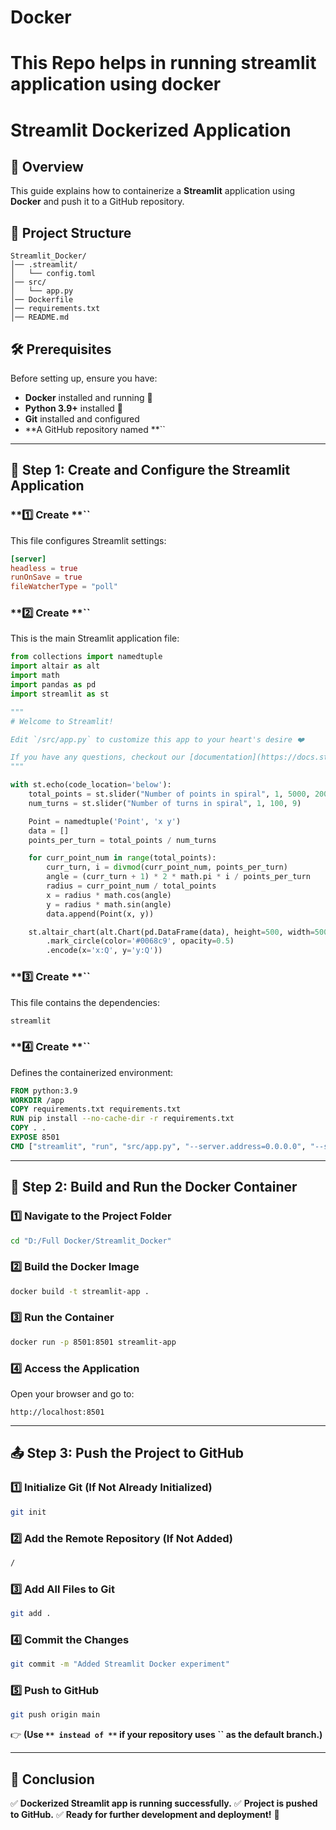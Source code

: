 

# Docker
This Repo helps in running streamlit application using docker
=======
# Streamlit Dockerized Application

## 🚀 Overview

This guide explains how to containerize a **Streamlit** application using **Docker** and push it to a GitHub repository.

## 📂 Project Structure

```
Streamlit_Docker/
│── .streamlit/
│   └── config.toml
│── src/
│   └── app.py
│── Dockerfile
│── requirements.txt
│── README.md
```

## 🛠 Prerequisites

Before setting up, ensure you have:

- **Docker** installed and running 🐳
- **Python 3.9+** installed 🐍
- **Git** installed and configured
- \*\*A GitHub repository named \*\*``

---

## 🔧 Step 1: Create and Configure the Streamlit Application

### \*\*1️⃣ Create \*\*``

This file configures Streamlit settings:

```toml
[server]
headless = true
runOnSave = true
fileWatcherType = "poll"
```

### \*\*2️⃣ Create \*\*``

This is the main Streamlit application file:

```python
from collections import namedtuple
import altair as alt
import math
import pandas as pd
import streamlit as st

"""
# Welcome to Streamlit!

Edit `/src/app.py` to customize this app to your heart's desire ❤️

If you have any questions, checkout our [documentation](https://docs.streamlit.io) and [community forums](https://discuss.streamlit.io).
"""

with st.echo(code_location='below'):
    total_points = st.slider("Number of points in spiral", 1, 5000, 2000)
    num_turns = st.slider("Number of turns in spiral", 1, 100, 9)

    Point = namedtuple('Point', 'x y')
    data = []
    points_per_turn = total_points / num_turns

    for curr_point_num in range(total_points):
        curr_turn, i = divmod(curr_point_num, points_per_turn)
        angle = (curr_turn + 1) * 2 * math.pi * i / points_per_turn
        radius = curr_point_num / total_points
        x = radius * math.cos(angle)
        y = radius * math.sin(angle)
        data.append(Point(x, y))

    st.altair_chart(alt.Chart(pd.DataFrame(data), height=500, width=500)
        .mark_circle(color='#0068c9', opacity=0.5)
        .encode(x='x:Q', y='y:Q'))
```

### \*\*3️⃣ Create \*\*``

This file contains the dependencies:

```txt
streamlit
```

### \*\*4️⃣ Create \*\*``

Defines the containerized environment:

```dockerfile
FROM python:3.9
WORKDIR /app
COPY requirements.txt requirements.txt
RUN pip install --no-cache-dir -r requirements.txt
COPY . .
EXPOSE 8501
CMD ["streamlit", "run", "src/app.py", "--server.address=0.0.0.0", "--server.port=8501"]
```

---

## 🔨 Step 2: Build and Run the Docker Container

### **1️⃣ Navigate to the Project Folder**

```sh
cd "D:/Full Docker/Streamlit_Docker"
```

### **2️⃣ Build the Docker Image**

```sh
docker build -t streamlit-app .
```

### **3️⃣ Run the Container**

```sh
docker run -p 8501:8501 streamlit-app
```

### **4️⃣ Access the Application**

Open your browser and go to:

```
http://localhost:8501
```

---

## 📤 Step 3: Push the Project to GitHub

### **1️⃣ Initialize Git (If Not Already Initialized)**

```sh
git init
```

### **2️⃣ Add the Remote Repository (If Not Added)**

```sh
/
```

### **3️⃣ Add All Files to Git**

```sh
git add .
```

### **4️⃣ Commit the Changes**

```sh
git commit -m "Added Streamlit Docker experiment"
```

### **5️⃣ Push to GitHub**

```sh
git push origin main
```

👉 **(Use **``** instead of **``** if your repository uses **``** as the default branch.)**

---

## 🎯 Conclusion

✅ **Dockerized Streamlit app is running successfully.** ✅ **Project is pushed to GitHub.** ✅ **Ready for further development and deployment!** 🚀
